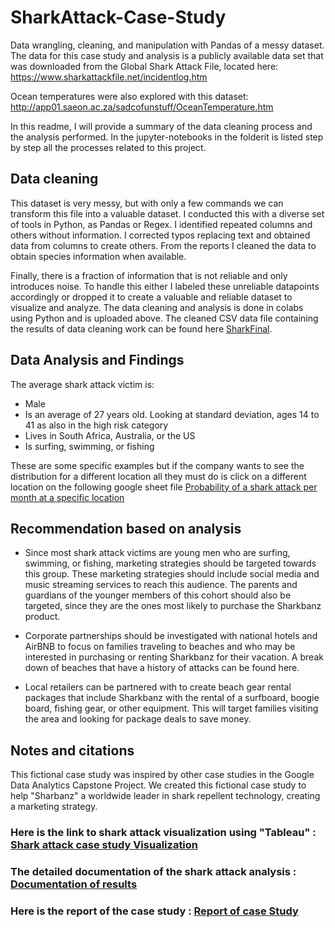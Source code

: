 # SharkAttack-Case-Study
Data wrangling, cleaning, and manipulation with Pandas of a messy dataset. The data for this case study and analysis is a publicly available data set that was downloaded from the Global Shark Attack File, located here:
https://www.sharkattackfile.net/incidentlog.htm

Ocean temperatures were also explored with this dataset:
http://app01.saeon.ac.za/sadcofunstuff/OceanTemperature.htm

In this readme, I will provide a summary of the data cleaning process and the analysis performed. In the jupyter-notebooks in the folderit is listed step by step all the processes related to this project.

## Data cleaning
This dataset is very messy, but with only a few commands we can transform this file into a valuable dataset. I conducted this with a diverse set of tools in Python, as Pandas or
Regex. I identified repeated columns and others without information. I corrected typos replacing text and obtained data from columns to create others. From the reports I cleaned
the data to obtain species information when available.

Finally, there is a fraction of information that is not reliable and only introduces noise. To handle this either I labeled these unreliable datapoints accordingly or dropped it
to create a valuable and reliable dataset to visualize and analyze.
The data cleaning and analysis is done in colabs using Python and is uploaded above.
The cleaned CSV data file containing the results of data cleaning work can be found here [SharkFinal](https://docs.google.com/spreadsheets/d/1ytCxojjigYY7uCxVjRAgMfmGrsOn0ePP5CxGJy8YhK4/edit?usp=sharing).


## Data Analysis and Findings
The average shark attack victim is:
- Male
- Is an average of 27 years old. Looking at standard deviation, ages 14 to 41 as also in the high risk category
- Lives in South Africa, Australia, or the US
- Is surfing, swimming, or fishing

These are some specific examples but if the company wants to see the distribution for a different location all they must do is click on a different location on the following
google sheet file [Probability of a shark attack per month at a specific location](https://docs.google.com/spreadsheets/d/1iMG16n99fP-HJ9bOfDyxXg9TdrTcnU8aMio3eWB1Geo/edit?usp=sharing)

## Recommendation based on analysis 
- Since most shark attack victims are young men who are surfing, swimming, or fishing, marketing strategies should be targeted towards this group.  These marketing strategies should include social media and music streaming services to reach this audience.  The parents and guardians of the younger members of this cohort should also be targeted, since they are the ones most likely to purchase the Sharkbanz product.

- Corporate partnerships should be investigated with national hotels and AirBNB to focus on families traveling to beaches and who may be interested in purchasing or renting Sharkbanz for their vacation.  A break down of beaches that have a history of attacks can be found here.

- Local retailers can be partnered with to create beach gear rental packages that include Sharkbanz with the rental of a surfboard, boogie board, fishing gear, or other equipment.  This will target families visiting the area and looking for package deals to save money.

## Notes and citations
This fictional case study was inspired by other case studies in the Google Data Analytics Capstone Project.
We created this fictional case study to help "Sharbanz" a worldwide leader in shark repellent technology, creating a marketing strategy.


### Here is the link to shark attack visualization using "Tableau" : [Shark attack case study Visualization](https://public.tableau.com/app/profile/prince1103/viz/SharkAttacks_16368864906740/Story1)

### The detailed documentation of the shark attack analysis : [Documentation of results](https://docs.google.com/document/d/1K1otwPNXkCLyAajYLu0Rcln3HeVbef6_/edit#)
### Here is the report of the case study : [Report of case Study](https://docs.google.com/presentation/d/1mD-6GKxgRo3ajVTzFETIZQgZKclMVgNHeeK7ph6UEeU/edit#slide=id.gf6fba99a4e_0_756)
